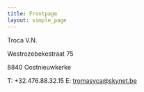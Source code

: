 ```yaml
---
title: Frontpage 
layout: simple_page
---
```

Troca V.N.

Westrozebekestraat 75

8840 Oostnieuwkerke

T: +32.476.88.32.15
E: tromasyca@skynet.be

